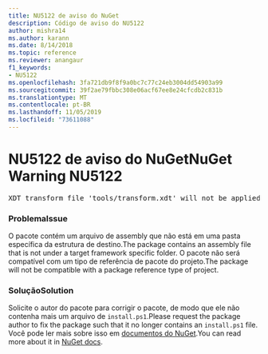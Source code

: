 ```yaml
---
title: NU5122 de aviso do NuGet
description: Código de aviso do NU5122
author: mishra14
ms.author: karann
ms.date: 8/14/2018
ms.topic: reference
ms.reviewer: anangaur
f1_keywords:
- NU5122
ms.openlocfilehash: 3fa721db9f8f9a0bc7c77c24eb3004dd54903a99
ms.sourcegitcommit: 39f2ae79fbbc308e06acf67ee8e24cfcdb2c831b
ms.translationtype: MT
ms.contentlocale: pt-BR
ms.lasthandoff: 11/05/2019
ms.locfileid: "73611088"
---
```

# <a name="nuget-warning-nu5122"></a><span data-ttu-id="8f2fb-103">NU5122 de aviso do NuGet</span><span class="sxs-lookup"><span data-stu-id="8f2fb-103">NuGet Warning NU5122</span></span>
<pre>XDT transform file 'tools/transform.xdt' will not be applied when the package is installed after the migration.</pre>

### <a name="issue"></a><span data-ttu-id="8f2fb-104">Problema</span><span class="sxs-lookup"><span data-stu-id="8f2fb-104">Issue</span></span>

<span data-ttu-id="8f2fb-105">O pacote contém um arquivo de assembly que não está em uma pasta específica da estrutura de destino.</span><span class="sxs-lookup"><span data-stu-id="8f2fb-105">The package contains an assembly file that is not under a target framework specific folder.</span></span> <span data-ttu-id="8f2fb-106">O pacote não será compatível com um tipo de referência de pacote do projeto.</span><span class="sxs-lookup"><span data-stu-id="8f2fb-106">The package will not be compatible with a package reference type of project.</span></span>


### <a name="solution"></a><span data-ttu-id="8f2fb-107">Solução</span><span class="sxs-lookup"><span data-stu-id="8f2fb-107">Solution</span></span>

<span data-ttu-id="8f2fb-108">Solicite o autor do pacote para corrigir o pacote, de modo que ele não contenha mais um arquivo de `install.ps1`.</span><span class="sxs-lookup"><span data-stu-id="8f2fb-108">Please request the package author to fix the package such that it no longer contains an `install.ps1` file.</span></span> <span data-ttu-id="8f2fb-109">Você pode ler mais sobre isso em [documentos do NuGet](https://docs.microsoft.com/nuget/consume-packages/migrate-packages-config-to-package-reference).</span><span class="sxs-lookup"><span data-stu-id="8f2fb-109">You can read more about it in [NuGet docs](https://docs.microsoft.com/nuget/consume-packages/migrate-packages-config-to-package-reference).</span></span>

